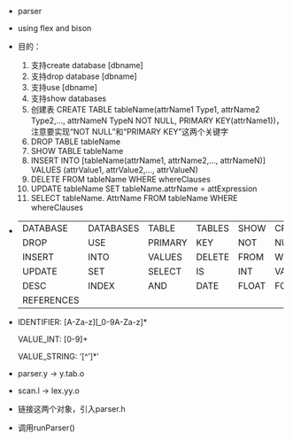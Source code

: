 * parser
* using flex and bison


* 目的：
    1. 支持create database [dbname]
    2. 支持drop database [dbname]
    3. 支持use [dbname]
    4. 支持show databases
    5. 创建表 CREATE TABLE tableName(attrName1 Type1, attrName2 Type2,…, attrNameN TypeN NOT NULL, PRIMARY KEY(attrName1))，注意要实现“NOT NULL”和“PRIMARY KEY”这两个关键字
    6. DROP TABLE tableName
    7. SHOW TABLE tableName
    8. INSERT INTO  [tableName(attrName1, attrName2,…, attrNameN)] VALUES (attrValue1, attrValue2,…, attrValueN)
    9. DELETE FROM  tableName  WHERE  whereClauses
    10. UPDATE  tableName  SET  tableName.attrName = attExpression
    11. SELECT  tableName. AttrName  FROM  tableName  WHERE  whereClauses

* |            |           |         |        |       |         |
    | ---------- | --------- | ------- | ------ | ----- | ------- |
    | DATABASE   | DATABASES | TABLE   | TABLES | SHOW  | CREATE  |
    | DROP       | USE       | PRIMARY | KEY    | NOT   | NULL    |
    | INSERT     | INTO      | VALUES  | DELETE | FROM  | WHERE   |
    | UPDATE     | SET       | SELECT  | IS     | INT   | VARCHAR |
    | DESC       | INDEX     | AND     | DATE   | FLOAT | FOREIGN |
    | REFERENCES |           |         |        |       |         |

* IDENTIFIER: [A-Za-z][_0-9A-Za-z]*

   VALUE_INT: [0-9]+

   VALUE_STRING: ’[^’]*’

* parser.y -> y.tab.o 
* scan.l -> lex.yy.o
* 链接这两个对象，引入parser.h
* 调用runParser()